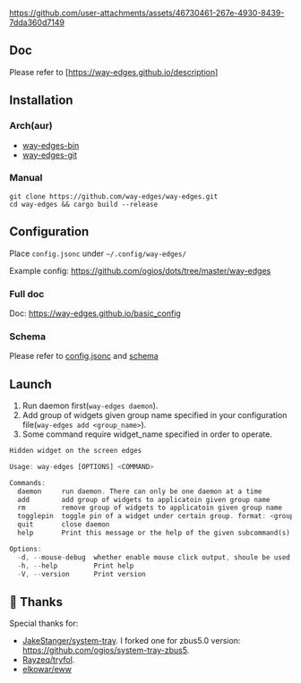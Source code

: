 <!-- https://github.com/user-attachments/assets/37d267cb-1cb4-44b4-81a8-8ac02bb741cb -->



<!-- https://github.com/user-attachments/assets/e4b00c74-f4b1-4e45-9ff1-79f1b8bc6e13 -->



https://github.com/user-attachments/assets/46730461-267e-4930-8439-7dda360d7149




## Doc

Please refer to [https://way-edges.github.io/description]

## Installation

### Arch(aur)

- [way-edges-bin](https://aur.archlinux.org/packages/way-edges-bin)
- [way-edges-git](https://aur.archlinux.org/packages/way-edges-git)

### Manual

```shell
git clone https://github.com/way-edges/way-edges.git
cd way-edges && cargo build --release
```

## Configuration

Place `config.jsonc` under `~/.config/way-edges/`

Example config: https://github.com/ogios/dots/tree/master/way-edges

### Full doc

Doc: https://way-edges.github.io/basic_config

### Schema

Please refer to [config.jsonc](./config/config.jsonc) and [schema](./config/config.schema.json)

## Launch

1. Run daemon first(`way-edges daemon`).
2. Add group of widgets given group name specified in your configuration file(`way-edges add <group_name>`).
3. Some command require widget_name specified in order to operate.

```rust
Hidden widget on the screen edges

Usage: way-edges [OPTIONS] <COMMAND>

Commands:
  daemon     run daemon. There can only be one daemon at a time
  add        add group of widgets to applicatoin given group name
  rm         remove group of widgets to applicatoin given group name
  togglepin  toggle pin of a widget under certain group. format: <group_name>:<widget_name>
  quit       close daemon
  help       Print this message or the help of the given subcommand(s)

Options:
  -d, --mouse-debug  whether enable mouse click output, shoule be used width daemon command
  -h, --help         Print help
  -V, --version      Print version
```

## 💛 Thanks
Special thanks for:
- [JakeStanger/system-tray](https://github.com/JakeStanger/system-tray). I forked one for zbus5.0 version: https://github.com/ogios/system-tray-zbus5.
- [Rayzeq/tryfol](https://github.com/Rayzeq/tryfol).
- [elkowar/eww](https://github.com/elkowar/eww)
